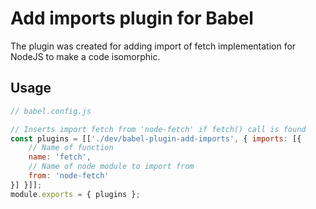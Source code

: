 # Add imports plugin for Babel

The plugin was created for adding import of fetch implementation for NodeJS to make a code isomorphic.

## Usage

```javascript
// babel.config.js

// Inserts import fetch from 'node-fetch' if fetch() call is found
const plugins = [['./dev/babel-plugin-add-imports', { imports: [{
    // Name of function
    name: 'fetch',
    // Name of node module to import from
    from: 'node-fetch'
}] }]];
module.exports = { plugins };
```
